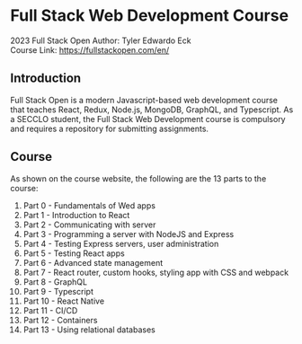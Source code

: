 # Full Stack Web Development Course

2023 Full Stack Open
Author: Tyler Edwardo Eck  
Course Link: https://fullstackopen.com/en/

## Introduction 
Full Stack Open is a modern Javascript-based web development course that teaches React, Redux, Node.js, MongoDB, GraphQL, and Typescript. As a SECCLO student, the Full Stack Web Development course is compulsory and requires a repository for submitting assignments. 

## Course 
As shown on the course website, the following are the 13 parts to the course: 

1. Part 0 - Fundamentals of Wed apps
2. Part 1 - Introduction to React
3. Part 2 - Communicating with server
4. Part 3 - Programming a server with NodeJS and Express
5. Part 4 - Testing Express servers, user administration 
6. Part 5 - Testing React apps
7. Part 6 - Advanced state management
8. Part 7 - React router, custom hooks, styling app with CSS and webpack
9. Part 8 - GraphQL
10. Part 9 - Typescript
11. Part 10 - React Native
12. Part 11 - CI/CD
13. Part 12 - Containers
14. Part 13 - Using relational databases
